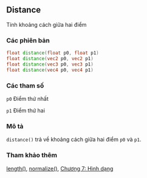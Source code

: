 ## Distance
Tính khoảng cách giữa hai điểm

### Các phiên bản
```glsl
float distance(float p0, float p1)  
float distance(vec2 p0, vec2 p1)  
float distance(vec3 p0, vec3 p1)  
float distance(vec4 p0, vec4 p1)
```

### Các tham số
```p0``` Điểm thứ nhất

```p1``` Điểm thứ hai

### Mô tả
```distance()``` trả về khoảng cách giữa hai điểm ```p0``` và ```p1```.

<div class="codeAndCanvas" data="../07/circle-making.frag"></div>

### Tham khảo thêm

[length()](/glossary/?lan=vi&search=length), [normalize()](/glossary/?lan=vi&search=normalize), [Chương 7: Hình dạng](/07/?lan=vi)
